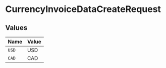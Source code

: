 # CurrencyInvoiceDataCreateRequest


## Values

| Name  | Value |
| ----- | ----- |
| `USD` | USD   |
| `CAD` | CAD   |